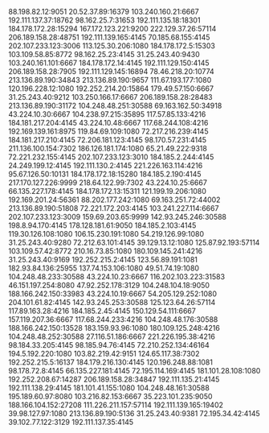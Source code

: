 88.198.82.12:9051
20.52.37.89:16379
103.240.160.21:6667
192.111.137.37:18762
98.162.25.7:31653
192.111.135.18:18301
184.178.172.28:15294
167.172.123.221:9200
222.129.37.26:57114
206.189.158.28:48751
192.111.139.165:4145
70.185.68.155:4145
202.107.233.123:3006
113.125.30.206:1080
184.178.172.5:15303
103.109.58.85:8772
98.162.25.23:4145
31.25.243.40:9430
103.240.161.101:6667
184.178.172.14:4145
192.111.129.150:4145
206.189.158.28:7905
192.111.129.145:16894
78.46.218.20:10774
213.136.89.190:34843
213.136.89.190:9657
111.67.193.177:1080
120.196.228.12:1080
192.252.214.20:15864
179.49.57.150:6667
31.25.243.40:9212
103.250.166.17:6667
206.189.158.28:28483
213.136.89.190:31172
104.248.48.251:30588
69.163.162.50:34918
43.224.10.30:6667
104.238.97.215:35895
117.57.85.133:4216
184.181.217.204:4145
43.224.10.48:6667
117.68.244.108:4216
192.169.139.161:8975
119.84.69.109:1080
72.217.216.239:4145
184.181.217.210:4145
72.206.181.123:4145
98.170.57.231:4145
211.136.100.154:7302
186.126.181.174:1080
65.21.49.222:9318
72.221.232.155:4145
202.107.233.123:3010
184.185.2.244:4145
24.249.199.12:4145
192.111.130.2:4145
221.226.163.114:4216
95.67.126.50:10131
184.178.172.18:15280
184.185.2.190:4145
217.170.127.226:9999
218.64.122.99:7302
43.224.10.25:6667
66.135.227.178:4145
184.178.172.13:15311
121.199.19.206:1080
192.169.201.24:56361
88.202.177.242:1080
69.163.251.72:44002
213.136.89.190:51808
72.221.172.203:4145
103.241.227.114:6667
202.107.233.123:3009
159.69.203.65:9999
142.93.245.246:30588
198.8.94.170:4145
178.128.181.61:9050
184.185.2.103:4145
119.30.126.108:1080
106.15.230.191:1080
54.219.126.99:1080
31.25.243.40:9280
72.212.63.101:4145
39.129.13.12:1080
125.87.92.193:57114
103.109.57.42:8772
210.16.73.85:1080
180.109.145.241:4216
31.25.243.40:9169
192.252.215.2:4145
123.56.89.191:1081
182.93.84.136:25955
137.74.153.106:1080
49.51.74.19:1080
104.248.48.233:30588
43.224.10.23:6667
116.202.103.223:31583
46.151.197.254:8080
47.92.252.178:3129
104.248.104.18:9050
188.166.242.150:33983
43.224.10.19:6667
54.205.129.252:1080
204.101.61.82:4145
142.93.245.253:30588
125.123.64.26:57114
117.89.163.28:4216
184.185.2.45:4145
150.129.54.111:6667
157.119.207.36:6667
117.68.244.233:4216
104.248.48.176:30588
188.166.242.150:13528
183.159.93.96:1080
180.109.125.248:4216
104.248.48.252:30588
27.116.51.186:6667
221.226.195.38:4216
98.184.33.205:4145
98.185.94.76:4145
72.210.252.134:46164
194.5.192.220:1080
103.82.219.42:9151
124.65.117.38:7302
192.252.215.5:16137
184.179.216.130:4145
120.196.248.88:1081
98.178.72.8:4145
66.135.227.181:4145
72.195.114.169:4145
181.101.28.108:1080
192.252.208.67:14287
206.189.158.28:34847
192.111.135.21:4145
192.111.138.29:4145
181.101.41.155:1080
104.248.48.161:30588
195.189.60.97:8080
103.216.82.153:6667
35.223.101.235:9050
188.166.104.152:27208
111.226.211.157:57114
192.111.139.165:19402
39.98.127.97:1080
213.136.89.190:5136
31.25.243.40:9381
72.195.34.42:4145
39.102.77.122:3129
192.111.137.35:4145
